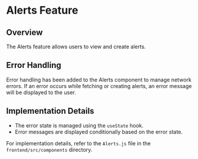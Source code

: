
# Alerts Feature

## Overview
The Alerts feature allows users to view and create alerts.

## Error Handling
Error handling has been added to the Alerts component to manage network errors. If an error occurs while fetching or creating alerts, an error message will be displayed to the user.

## Implementation Details
- The error state is managed using the `useState` hook.
- Error messages are displayed conditionally based on the error state.

For implementation details, refer to the `Alerts.js` file in the `frontend/src/components` directory.